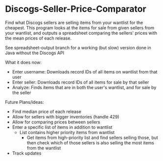 # Discogs-Seller-Price-Comparator
Find what Discogs sellers are selling items from your wantlist for the cheapest. This program looks at the items for sale from given sellers from your wantlist, and outputs a spreadsheet comparing the sellers' prices with the mean prices of each release.

See spreadsheet-output branch for a working (but slow) version done in Java without the Discogs API

What it does now:
- Enter username: Downloads record IDs of all items on wantlist from that user
- Enter seller: Downloads record IDs of all items for sale by that seller
- Analyze: Finds items that are in both the user's wantlist, and for sale by the seller

Future Plans/ideas:
- Find median price of each release
- Allow for sellers with bigger inventories (handle 429)
- Allow for comparing prices between sellers
- Enter a specific list of items in addition to wantlist
  - List contains higher priority items from wantlist
    - Get items from high-priority list and find sellers selling those, but then check which of those sellers is also selling the most items from the wantlist
- Track updates
